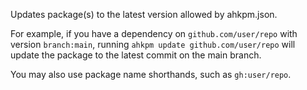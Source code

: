 Updates package(s) to the latest version allowed by ahkpm.json.

For example, if you have a dependency on `github.com/user/repo` with version
`branch:main`, running `ahkpm update github.com/user/repo` will update the
package to the latest commit on the main branch.

You may also use package name shorthands, such as `gh:user/repo`.